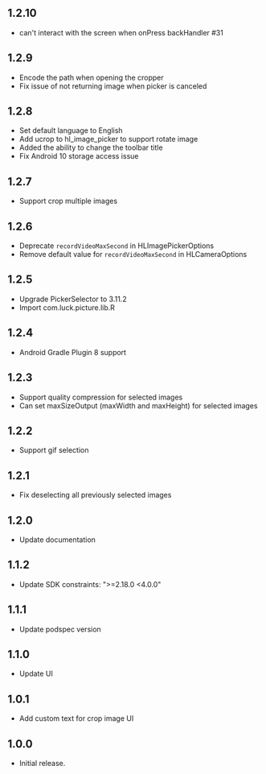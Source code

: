 ## 1.2.10

* can't interact with the screen when onPress backHandler #31

## 1.2.9

* Encode the path when opening the cropper
* Fix issue of not returning image when picker is canceled

## 1.2.8
* Set default language to English
* Add ucrop to hl_image_picker to support rotate image
* Added the ability to change the toolbar title
* Fix Android 10 storage access issue

## 1.2.7

* Support crop multiple images

## 1.2.6

* Deprecate `recordVideoMaxSecond` in HLImagePickerOptions
* Remove default value for `recordVideoMaxSecond` in HLCameraOptions

## 1.2.5

* Upgrade PickerSelector to 3.11.2
* Import com.luck.picture.lib.R

## 1.2.4

* Android Gradle Plugin 8 support

## 1.2.3

* Support quality compression for selected images
* Can set maxSizeOutput (maxWidth and maxHeight) for selected images

## 1.2.2

- Support gif selection

## 1.2.1

- Fix deselecting all previously selected images

## 1.2.0

- Update documentation

## 1.1.2

- Update SDK constraints: ">=2.18.0 <4.0.0"

## 1.1.1

- Update podspec version

## 1.1.0

- Update UI

## 1.0.1

- Add custom text for crop image UI

## 1.0.0

- Initial release.
